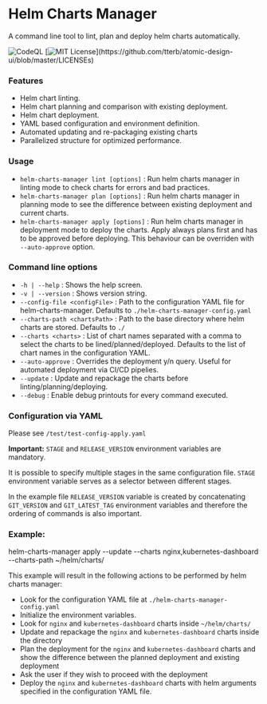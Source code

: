 # Helm Charts Manager #

A command line tool to lint, plan and deploy helm charts automatically.

![CodeQL](https://github.com/iits-consulting/helm-charts-manager/workflows/CodeQL/badge.svg)
[![MIT License](https://img.shields.io/apm/l/atomic-design-ui.svg?)](https://github.com/tterb/atomic-design-ui/blob/master/LICENSEs)

### Features ###

* Helm chart linting.
* Helm chart planning and comparison with existing deployment.
* Helm chart deployment.
* YAML based configuration and environment definition.
* Automated updating and re-packaging existing charts
* Parallelized structure for optimized performance.

### Usage ###
* `helm-charts-manager lint [options]` : Run helm charts manager in linting mode to check charts for errors and bad practices.
* `helm-charts-manager plan [options]` : Run helm charts manager in planning mode to see the difference between existing deployment and current charts.
* `helm-charts-manager apply [options]` : Run helm charts manager in deployment mode to deploy the charts. Apply always plans first and has to be approved before deploying. This behaviour can be overriden with `--auto-approve` option.

### Command line options ###

* `-h | --help` : Shows the help screen.
* `-v | --version` : Shows version string.
* `--config-file <configFile>` : Path to the configuration YAML file for helm-charts-manager. Defaults to `./helm-charts-manager-config.yaml`
* `--charts-path <chartsPath>` : Path to the base directory where helm charts are stored. Defaults to `./`
* `--charts <charts>` : List of chart names separated with a comma to select the charts to be lined/planned/deployed. Defaults to the list of chart names in the configuration YAML.
* `--auto-approve` : Overrides the deployment y/n query. Useful for automated deployment via CI/CD pipelies.
* `--update` : Update and repackage the charts before linting/planning/deploying.
* `--debug` : Enable debug printouts for every command executed.

### Configuration via YAML ###
Please see `/test/test-config-apply.yaml`

**Important:** `STAGE` and `RELEASE_VERSION` environment variables are mandatory.

It is possible to specify multiple stages in the same configuration file. `STAGE` environment variable serves as a selector between different stages.

In the example file `RELEASE_VERSION` variable is created by concatenating `GIT_VERSION` and `GIT_LATEST_TAG` environment variables and therefore the ordering of commands is also important.

### Example: ###
 helm-charts-manager apply --update --charts nginx,kubernetes-dashboard --charts-path ~/helm/charts/

This example will result in the following actions to be performed by helm charts manager:

* Look for the configuration YAML file at `./helm-charts-manager-config.yaml`
* Initialize the environment variables.
* Look for `nginx` and `kubernetes-dashboard` charts inside `~/helm/charts/`
* Update and repackage the `nginx` and `kubernetes-dashboard` charts inside the directory
* Plan the deployment for the `nginx` and `kubernetes-dashboard` charts and show the difference between the planned deployment and existing deployment
* Ask the user if they wish to proceed with the deployment
* Deploy the `nginx` and `kubernetes-dashboard` charts with helm arguments specified in the configuration YAML file.
